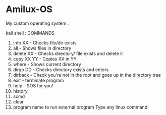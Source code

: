 # Amilux-OS
My custom operating system :

kali shell :
 COMMANDS        
 1. info XX    - Checks file/dir exists
 2. all        - Shows files in directory
 3. delete XX  - Checks directory/ file exists and delete it
 4. copy XX YY - Copies XX in YY
 5. where      - Shows current directory
 6. dirgo DD   - Checks directory exists and enters
 7. dirback    - Check you're not in the root and goes up in the directory tree
 8. exit       - terminate program
 9. help       - SOS for you!
 10. history
 11. scmd
 12. clear
 11. program name to run external program
 Type any linux command!
